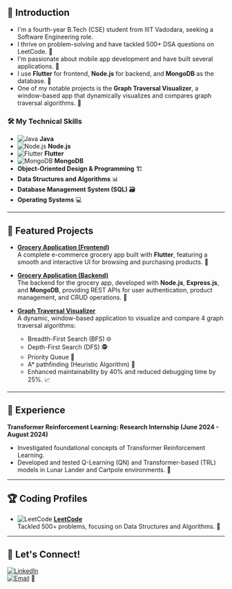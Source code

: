 ## 🌟 Introduction
- I'm a fourth-year B.Tech (CSE) student from IIIT Vadodara, seeking a Software Engineering role.
- I thrive on problem-solving and have tackled 500+ DSA questions on LeetCode. 💪
- I'm passionate about mobile app development and have built several applications. 📱
- I use **Flutter** for frontend, **Node.js** for backend, and **MongoDB** as the database. 🔧
- One of my notable projects is the **Graph Traversal Visualizer**, a window-based app that dynamically visualizes and compares graph traversal algorithms. 🧩

### 🛠️ My Technical Skills
- ![Java](https://img.shields.io/badge/Java-ED8B00?style=for-the-badge&logo=java&logoColor=white) **Java**
- ![Node.js](https://img.shields.io/badge/Node.js-43853D?style=for-the-badge&logo=node-dot-js&logoColor=white) **Node.js**
- ![Flutter](https://img.shields.io/badge/Flutter-02569B?style=for-the-badge&logo=flutter&logoColor=white) **Flutter**
- ![MongoDB](https://img.shields.io/badge/MongoDB-47A248?style=for-the-badge&logo=mongodb&logoColor=white) **MongoDB**
- **Object-Oriented Design & Programming** 🏗️
- **Data Structures and Algorithms** 📊
- **Database Management System (SQL)** 🗃️
- **Operating Systems** 💻

---

## 📂 Featured Projects

- **[Grocery Application (Frontend)](https://github.com/Neha0221/Grocery_App)**  
  A complete e-commerce grocery app built with **Flutter**, featuring a smooth and interactive UI for browsing and purchasing products. 🛒

- **[Grocery Application (Backend)](https://github.com/Neha0221/groceryApp_backend)**  
  The backend for the grocery app, developed with **Node.js**, **Express.js**, and **MongoDB**, providing REST APIs for user authentication, product management, and CRUD operations. 🔄

- **[Graph Traversal Visualizer](https://github.com/Neha0221/Graph-Traversal)**  
  A dynamic, window-based application to visualize and compare 4 graph traversal algorithms:  
  - Breadth-First Search (BFS) 🌐  
  - Depth-First Search (DFS) 🕵️  
  - Priority Queue 🚀  
  - A* pathfinding (Heuristic Algorithm) 🧭  
  - Enhanced maintainability by 40% and reduced debugging time by 25%. 📈

---

## 💼 Experience
**Transformer Reinforcement Learning: Research Internship (June 2024 - August 2024)**  
- Investigated foundational concepts of Transformer Reinforcement Learning.  
- Developed and tested Q-Learning (QN) and Transformer-based (TRL) models in Lunar Lander and Cartpole environments. 🚀

---

## 🏆 Coding Profiles
- ![LeetCode](https://img.shields.io/badge/LeetCode-FE7A16?style=for-the-badge&logo=leetcode&logoColor=white) **[LeetCode](https://leetcode.com/u/neha_SSingh/)**  
  Tackled 500+ problems, focusing on Data Structures and Algorithms. 🎯

---

## 🤝 Let's Connect!
[![LinkedIn](https://img.shields.io/badge/LinkedIn-0A66C2?style=for-the-badge&logo=linkedin&logoColor=white)](https://www.linkedin.com/in/neha-singh-152630248/)  
[![Email](https://img.shields.io/badge/Email-D14836?style=for-the-badge&logo=gmail&logoColor=white)](mailto:ns0638835@gmail.com) 📧
